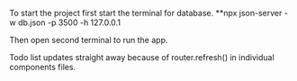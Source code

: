To start the project first start the terminal for database.
**npx json-server -w db.json -p 3500 -h 127.0.0.1

Then open second terminal to run the app.

Todo list updates straight away because of  router.refresh() in individual components files.